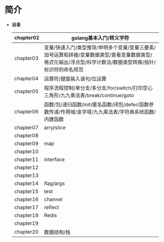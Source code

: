 # 简介
- **目录**

  | chapter02 |golang基本入门/转义字符            |
  | --------- | ---------- |
  | chapter03 |变量/快速入门/类型推导/申明多个变量/变量三要素/加号运算和拼接/变量数据类型/查看变量数据类型/格式化输出/浮点型/科学计数法/数据类型转换/指针/标识符的命名规范         |
  | chapter04 |运算符/键盘输入语句/位运算            |
  | chapter05 |程序流程控制/单分支/多分支/for/switch/打印空心三角形/九九乘法表/break/continue/goto     |
  | chapter06 |函数/包/递归函数/init/匿名函数/闭包/defer/函数参数传递/作用域/金字塔/九九乘法表/字符串系统函数/内建函数     |
  | chapter07 | arry/slice |
  | chapter08 |            |
  | chapter09 | map        |
  | chapter10 |            |
  | chapter11 | interface  |
  | chapter12 |            |
  | chapter13 |            |
  | chapter14 | flag/args  |
  | chapter15 | test       |
  | chapter16 | channel    |
  | chapter17 | reflect    |
  | chapter18 | Redis      |
  | chapter19 |            |
  | chapter20 | 数据结构/栈       |